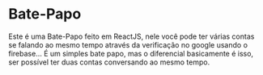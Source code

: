 # Bate-Papo
  Este é uma Bate-Papo feito em ReactJS, nele você pode ter várias contas se falando ao mesmo tempo através da verificação no google usando o firebase... É um simples bate papo, mas o diferencial basicamente é isso, ser possível ter duas contas conversando ao mesmo tempo.
